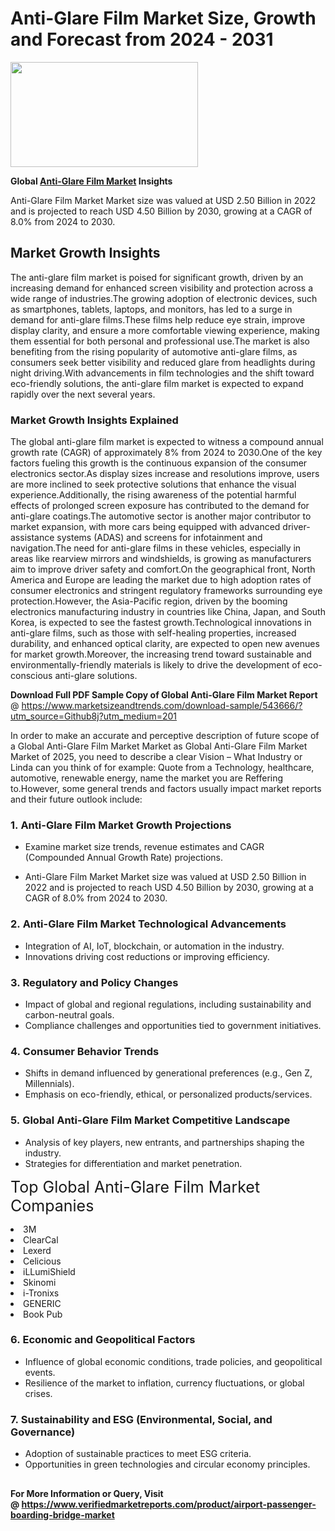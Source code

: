 <H1>Anti-Glare Film Market Size, Growth and Forecast from 2024 - 2031</H1><img class="aligncenter size-medium wp-image-584254" src="https://thirdeyenews.in/wp-content/uploads/2024/09/Global-Market-Research-300x168.jpeg" alt="" width="300" height="168" /><p><strong>Global&nbsp;<a href="https://www.marketsizeandtrends.com/download-sample/543666/?utm_source=Github8j?utm_medium=201">Anti-Glare Film Market</a> Insights</strong></p><p>Anti-Glare Film Market Market size was valued at USD 2.50 Billion in 2022 and is projected to reach USD 4.50 Billion by 2030, growing at a CAGR of 8.0% from 2024 to 2030.</p><p><h2>Market Growth Insights</h2> The anti-glare film market is poised for significant growth, driven by an increasing demand for enhanced screen visibility and protection across a wide range of industries.The growing adoption of electronic devices, such as smartphones, tablets, laptops, and monitors, has led to a surge in demand for anti-glare films.These films help reduce eye strain, improve display clarity, and ensure a more comfortable viewing experience, making them essential for both personal and professional use.The market is also benefiting from the rising popularity of automotive anti-glare films, as consumers seek better visibility and reduced glare from headlights during night driving.With advancements in film technologies and the shift toward eco-friendly solutions, the anti-glare film market is expected to expand rapidly over the next several years.<h3>Market Growth Insights Explained</h3> The global anti-glare film market is expected to witness a compound annual growth rate (CAGR) of approximately 8% from 2024 to 2030.One of the key factors fueling this growth is the continuous expansion of the consumer electronics sector.As display sizes increase and resolutions improve, users are more inclined to seek protective solutions that enhance the visual experience.Additionally, the rising awareness of the potential harmful effects of prolonged screen exposure has contributed to the demand for anti-glare coatings.The automotive sector is another major contributor to market expansion, with more cars being equipped with advanced driver-assistance systems (ADAS) and screens for infotainment and navigation.The need for anti-glare films in these vehicles, especially in areas like rearview mirrors and windshields, is growing as manufacturers aim to improve driver safety and comfort.On the geographical front, North America and Europe are leading the market due to high adoption rates of consumer electronics and stringent regulatory frameworks surrounding eye protection.However, the Asia-Pacific region, driven by the booming electronics manufacturing industry in countries like China, Japan, and South Korea, is expected to see the fastest growth.Technological innovations in anti-glare films, such as those with self-healing properties, increased durability, and enhanced optical clarity, are expected to open new avenues for market growth.Moreover, the increasing trend toward sustainable and environmentally-friendly materials is likely to drive the development of eco-conscious anti-glare solutions.<p><span class=""><strong>Download Full PDF Sample Copy of Global Anti-Glare Film Market Report</strong> @ <a href="https://www.marketsizeandtrends.com/download-sample/543666/?utm_source=Github8j?utm_medium=201" target="_blank">https://www.marketsizeandtrends.com/download-sample/543666/?utm_source=Github8j?utm_medium=201</a></span></p><p>In order to make an accurate and perceptive description of future scope of a Global&nbsp;Anti-Glare Film Market Market as Global&nbsp;Anti-Glare Film Market Market of 2025, you need to describe a clear Vision &ndash; What Industry or Linda can you think of for example: Quote from a Technology, healthcare, automotive, renewable energy, name the market you are Reffering to.However, some general trends and factors usually impact market reports and their future outlook include:</p><h3>1.&nbsp;<strong>Anti-Glare Film Market Growth Projections</strong></h3><ul><li>Examine market size trends, revenue estimates and CAGR (Compounded Annual Growth Rate) projections.</li><li><p>Anti-Glare Film Market Market size was valued at USD 2.50 Billion in 2022 and is projected to reach USD 4.50 Billion by 2030, growing at a CAGR of 8.0% from 2024 to 2030.</p></li></ul><h3>2.&nbsp;<strong>Anti-Glare Film Market Technological Advancements</strong></h3><ul><li>Integration of AI, IoT, blockchain, or automation in the industry.</li><li>Innovations driving cost reductions or improving efficiency.</li></ul><h3>3.&nbsp;<strong>Regulatory and Policy Changes</strong></h3><ul><li>Impact of global and regional regulations, including sustainability and carbon-neutral goals.</li><li>Compliance challenges and opportunities tied to government initiatives.</li></ul><h3>4.&nbsp;<strong>Consumer Behavior Trends</strong></h3><ul><li>Shifts in demand influenced by generational preferences (e.g., Gen Z, Millennials).</li><li>Emphasis on eco-friendly, ethical, or personalized products/services.</li></ul><h3>5.&nbsp;<strong>Global Anti-Glare Film Market Competitive Landscape</strong></h3><ul><li>Analysis of key players, new entrants, and partnerships shaping the industry.</li><li>Strategies for differentiation and market penetration.</li></ul><p data-pm-slice="1 1 []"><span style="color: inherit; font-family: inherit; font-size: 25px;">Top Global Anti-Glare Film Market Companies</span></p><div class="" data-test-id=""><p><li>3M</li><li> ClearCal</li><li> Lexerd</li><li> Celicious</li><li> iLLumiShield</li><li> Skinomi</li><li> i-Tronixs</li><li> GENERIC</li><li> Book Pub</li></p></div><h3>6.&nbsp;<strong>Economic and Geopolitical Factors</strong></h3><ul><li>Influence of global economic conditions, trade policies, and geopolitical events.</li><li>Resilience of the market to inflation, currency fluctuations, or global crises.</li></ul><h3>7.&nbsp;<strong>Sustainability and ESG (Environmental, Social, and Governance)</strong></h3><ul><li>Adoption of sustainable practices to meet ESG criteria.</li><li>Opportunities in green technologies and circular economy principles.</li></ul><h2><strong style="font-size: 14px;">For More Information or Query, Visit @&nbsp;</strong><a style="background-color: #ffffff; font-size: 14px;" href="https://www.marketsizeandtrends.com/report/anti-glare-film-market/" target="_blank">https://www.verifiedmarketreports.com/product/airport-passenger-boarding-bridge-market</a></h2>